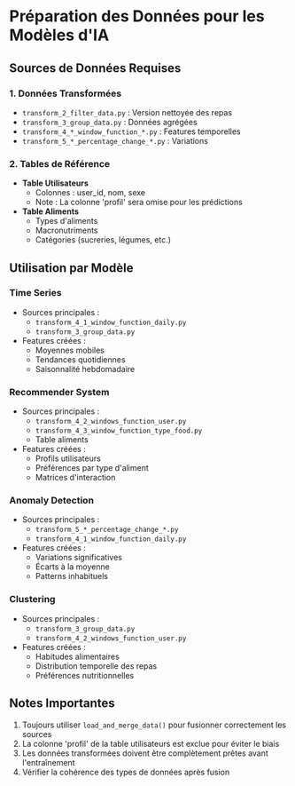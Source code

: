 # Préparation des Données pour les Modèles d'IA

## Sources de Données Requises

### 1. Données Transformées
- `transform_2_filter_data.py` : Version nettoyée des repas
- `transform_3_group_data.py` : Données agrégées
- `transform_4_*_window_function_*.py` : Features temporelles
- `transform_5_*_percentage_change_*.py` : Variations

### 2. Tables de Référence
- **Table Utilisateurs**
  - Colonnes : user_id, nom, sexe
  - Note : La colonne 'profil' sera omise pour les prédictions
- **Table Aliments**
  - Types d'aliments
  - Macronutriments
  - Catégories (sucreries, légumes, etc.)

## Utilisation par Modèle

### Time Series
- Sources principales :
  - `transform_4_1_window_function_daily.py`
  - `transform_3_group_data.py`
- Features créées :
  - Moyennes mobiles
  - Tendances quotidiennes
  - Saisonnalité hebdomadaire

### Recommender System
- Sources principales :
  - `transform_4_2_windows_function_user.py`
  - `transform_4_3_window_function_type_food.py`
  - Table aliments
- Features créées :
  - Profils utilisateurs
  - Préférences par type d'aliment
  - Matrices d'interaction

### Anomaly Detection
- Sources principales :
  - `transform_5_*_percentage_change_*.py`
  - `transform_4_1_window_function_daily.py`
- Features créées :
  - Variations significatives
  - Écarts à la moyenne
  - Patterns inhabituels

### Clustering
- Sources principales :
  - `transform_3_group_data.py`
  - `transform_4_2_windows_function_user.py`
- Features créées :
  - Habitudes alimentaires
  - Distribution temporelle des repas
  - Préférences nutritionnelles

## Notes Importantes
1. Toujours utiliser `load_and_merge_data()` pour fusionner correctement les sources
2. La colonne 'profil' de la table utilisateurs est exclue pour éviter le biais
3. Les données transformées doivent être complètement prêtes avant l'entraînement
4. Vérifier la cohérence des types de données après fusion
